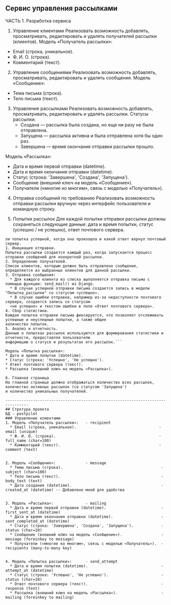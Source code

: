 ## Сервис управления рассылками

ЧАСТЬ 1. Разработка сервиса
1. Управление клиентами
Реализовать возможность добавлять, просматривать, редактировать и удалять получателей рассылки (клиентов).
Модель «Получатель рассылки»:
 * Email (строка, уникальное).
 * Ф. И. О. (строка).
 * Комментарий (текст).


2. Управление сообщениями
Реализовать возможность добавлять, просматривать, редактировать и удалять сообщения.
Модель «Сообщение»:
* Тема письма (строка).
* Тело письма (текст).


3. Управление рассылками
Реализовать возможность добавлять, просматривать, редактировать и удалять рассылки.
  Статусы рассылки:
    * Создана — рассылка была создана, но еще ни разу не была отправлена.
    * Запущена — рассылка активна и была отправлена хотя бы один раз.
    * Завершена — время окончания отправки рассылки прошло.

Модель «Рассылка»:
* Дата и время первой отправки (datetime).
* Дата и время окончания отправки (datetime).
* Статус (строка: 'Завершена', 'Создана', 'Запущена').
* Сообщение (внешний ключ на модель «Сообщение»).
* Получатели («многие ко многим», связь с моделью «Получатель»).


4. Отправка сообщений по требованию
Реализовать возможность отправки рассылки вручную через интерфейс пользователя и командную строку.


5. Попытки рассылок
Для каждой попытки отправки рассылки должны сохраняться следующие данные: дата и время попытки, статус
(успешно / не успешно), ответ почтового сервера.

```Попытка рассылки — это запись о каждой попытке отправки сообщения по рассылке. Она содержит информацию о том, была
ли попытка успешной, когда она произошла и какой ответ вернул почтовый сервер.
1. Инициация отправки.
Попытка рассылки создается каждый раз, когда запускается процесс отправки сообщений для конкретной рассылки.
2. Определение получателей.
Список клиентов, которым должно быть отправлено сообщение, определяется из выбранных клиентов для данной рассылки.
3. Отправка сообщения:
  * Для каждого клиента из списка выполняется отправка письма с помощью функции: send_mail() из Django.
  * В случае успешной отправки письма создается запись в модели "Попытка_рассылки" со статусом «успешно».
  * В случае ошибки отправки, например из-за недоступности почтового сервера, создается запись со статусом
  «не успешно» и текстом ошибки в поле «Ответ почтового сервера».
4. Сбор статистики.
Каждая попытка отправки письма фиксируется, что позволяет отслеживать успешные и неуспешные попытки, а также общее
количество попыток.
5. Анализ и отчетность.
Данные о попытках рассылок используются для формирования статистики и отчетности, предоставляя пользователю
информацию о статусе и результатах его рассылок.```

Модель «Попытка рассылки»:
* Дата и время попытки (datetime).
* Статус (строка: 'Успешно', 'Не успешно').
* Ответ почтового сервера (текст).
* Рассылка (внешний ключ на модель «Рассылка»).

6. Главная страница
На главной странице должно отображаться количество всех рассылок, количество активных рассылок (со статусом 'Запущена')
и количество уникальных получателей.

--------------------------------------------------------------------------------
## Стрктура проекта
БД - postpilot
### Управление клиентами
1. Модель «Получатель рассылки»:   - recipient
  * Email (строка, уникальное).                                    - email (unique)
  * Ф. И. О. (строка).                                             - full_name (char=100)
  * Комментарий (текст).                                           - comment (text)


2. Модель «Сообщение»:             - message
  * Тема письма (строка).                                           - subject (char=100)
  * Тело письма (текст).                                            - body_text (text)
  * Дата создания (datetime).                                       - created_at (datetime) -- Добавлено мной для удобства


3. Модель «Рассылка»:              - mailing
  * Дата и время первой отправки (datetime).                        - first_sent_at (datetime)
  * Дата и время окончания отправки (datetime).                     - sent_completed_at (datetime)
  * Статус (строка: 'Завершена', 'Создана', 'Запущена').            - status (char=10)
  * Сообщение (внешний ключ на модель «Сообщение»).                 - message (foreinkey to message)
  * Получатели («многие ко многим», связь с моделью «Получатель»).  - recipients (many-to-many key)


4. Модель «Попытка рассылки»:      - send_attempt
  * Дата и время попытки (datetime).                                - attempt_at (datetime)
  * Статус (строка: 'Успешно', 'Не успешно').                       - status (char=10)
  * Ответ почтового сервера (текст).                                - response (text)
  * Рассылка (внешний ключ на модель «Рассылка»).                   - mailing (foreinkey to mailing)
